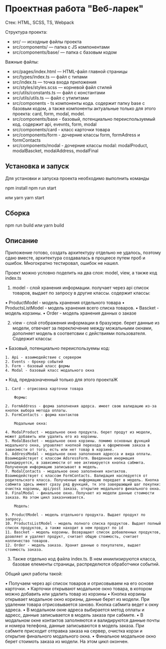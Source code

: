 # Проектная работа "Веб-ларек"

Стек: HTML, SCSS, TS, Webpack

Структура проекта:
- src/ — исходные файлы проекта
- src/components/ — папка с JS компонентами
- src/components/base/ — папка с базовым кодом

Важные файлы:
- src/pages/index.html — HTML-файл главной страницы
- src/types/index.ts — файл с типами
- src/index.ts — точка входа приложения
- src/styles/styles.scss — корневой файл стилей
- src/utils/constants.ts — файл с константами
- src/utils/utils.ts — файл с утилитами
- src/components - ts компоненты кода. содержит папку base с базовым кодом, а также компоненты актуальные только для этого проекта: card, form, modal, model.
- src/components/base - базовый, потенциально переиспользуемый код. содержит api, evevnts, form, modal
- src/components/card - класс карточки товара 
- src/components/form - дочерние классы form, formAdress и formContacts 
- src/components/modal - дочерние классы modal: modalProduct, modalBascket, modalAddress, modalFinal


## Установка и запуск
Для установки и запуска проекта необходимо выполнить команды

npm install 
npm run start

или
yarn 
yarn start

## Сборка

npm run build или yarn build


## Описание 

Приложение готово, создать архитектуру отдельно не удалось, поэтому сдаю вместе, архитектура создавалась в процеесе путем проб и ошибок. Многократно тестировал, ошибок не нашел. 

Проект можно условно поделить на два слоя: model, view, а также код index.ts 

1. model - слой хранения информации. получает через api список товаров, выдает по запросу в другие классы. содержит классы:

  • ProductModel - модель хранения отдельного товара 
  • ProductsListModel - модель хранения всего списка товаров. 
  • Bascket - модель корзины. 
  • Order - модель хранения данных о заказе

2. view - слой отображения информации в бразузере. берет данные из модели, отвечает за переключение между можальными окнами, дополняет модель в соответсвии с действиями пользователя. Содержит классы:

  • Базовый, потенциально переиспользуемы код:

    1. Api - взаимодействие с сервером 
    2. Events - брокер событий 
    3. Form - базовый класс формы
    4. Modal - базовый класс модального окна 

  • Код, предназначенный только для этого проектаЖ

    1. Card - отрисовка карточки товара 

        Формы:

    2. FormAddress - форма заполнения адерса. имеет свою валидацию из-за кнопок выбора метода оплаты. 
    3. FormContacts - форма контактов

        Модальные окна:

    4. ModalProduct - модальное окно продукта. берет продут из модели, может добавить или удалить его из корзины.
    5. ModalBasсket - модальное окно корзины. помимо основных функций модального окна, управляет кнопкой перехода к оформлению заказа в зависмости от того, есть или нет товар в корзине. 
    6. AddressModal - модальное окно заполнения адресса и вида оплаты. Взаимодействует с классом AdsressForm. Введенная инормация валидируется, в зависимости от нее активируется кнопка сабмита. Полученную информацию записывает в модель. 
    7. ModalContacts - модальное окно заполнения контактов. Взаимодействует с классом FormContacts. Валидация наследуется от родительского класса. Полученные информацию передает в модель. Кнопка сабмита здесь имеет сразу ряд функций, тк это завершающий шаг покупки: очистка корзины, api/post заказа, открытие модального финального окна.
    8. FinalModal - финальное окно. Получает из модели данные стоимости заказа. На этом цикл заказнчивается. 

        Модель:

    9. ProductModel - модель отдельного продукта. Выдает продукт по запросу. 
    10. ProductsListModel - модель полного списка продуктов. Выдает полный список продуктов, а также находит в нем продукт по id
    11. Bascket - модель корзины. Возвращает список добавленных продуктов, доавляет и удаляет продукт, считает общую стоимость, считает колличество товаров. 
    12. Order - модель заказа. Хранит данные о покупателе, выдает стоимость заказа. 

3. Также отдельно код файла index.ts. В нем иниилизируются класса, базовае елементы страницы, распределются обработчики событий. 

Общий цикл работы такой:

  • Получаем через api список товаров и отрисовываем на его основе карточки. 
  • Карточки открывают модальное окно товара, в котором можно добавить или удалить товар из корзины
  • Кнопка корзины открывает модальное окно коризны, данные берет из модели. При удалении товара отрисовывается заново. Кнопка сабмита ведет к окну адреса. 
  • В модальном окне адреса выбирается метод оплаты и адресс, данные записывается в модель заказа при сабмите. 
  • В модальном окне контактов заполняются и валидируются данные почты и номера телефона, данные записываются в модель заказа. При сабмите присходит отправка заказа на сервер, очистка корзи и открытие финального модального окна.
  • Финальное модальное окно берет стоимоть заказа из модели. На этом цикл окончен. 


